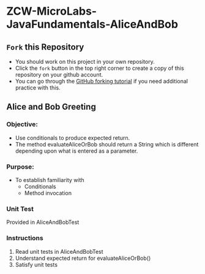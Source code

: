 # ZCW-MicroLabs-JavaFundamentals-AliceAndBob

## `Fork` this Repository
* You should work on this project in your own repository.
* Click the `fork` button in the top right corner to create a copy of this repository on your github account.
* You can go through the [GitHub forking tutorial](https://help.github.com/articles/fork-a-repo/) if you need additional practice with this.


## Alice and Bob Greeting

### **Objective:**
* Use conditionals to produce expected return.
* The method evaluateAliceOrBob should return a String which is different depending upon what is entered as a parameter.

### **Purpose:**
* To establish familiarity with
    * Conditionals
    * Method invocation

### Unit Test
Provided in AliceAndBobTest


### Instructions
1. Read unit tests in AliceAndBobTest
2. Understand expected return for evaluateAliceOrBob()
3. Satisfy unit tests
